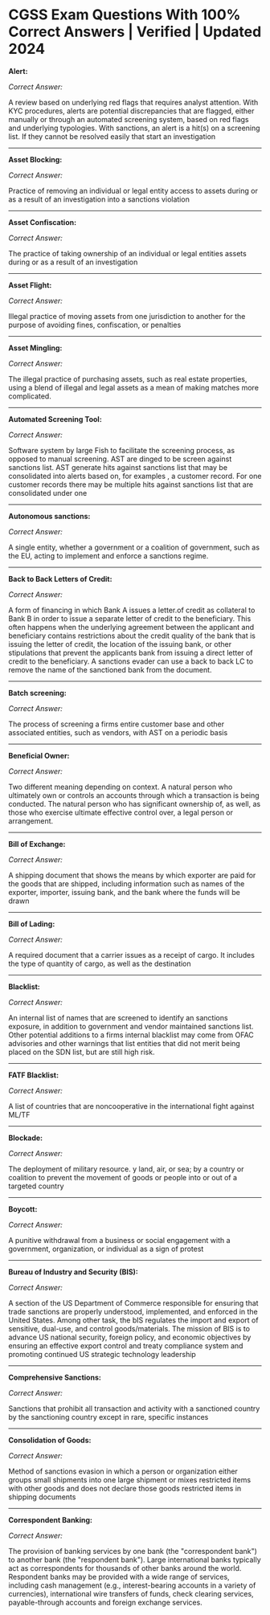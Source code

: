 # CGSS Exam Questions With 100% Correct Answers | Verified | Updated 2024

**Alert:**

_Correct Answer:_

A review based on underlying red flags that requires analyst attention. With KYC procedures, alerts are potential discrepancies that are flagged, either manually or through an automated screening system, based on red flags and underlying typologies. With sanctions, an alert is a hit(s) on a screening list. If they cannot be resolved easily that start an investigation

***
**Asset Blocking:**

_Correct Answer:_

Practice of removing an individual or legal entity access to assets during or as a result of an investigation into a sanctions violation

***
**Asset Confiscation:**

_Correct Answer:_

The practice of taking ownership of an individual or legal entities assets during or as a result of an investigation

***
**Asset Flight:**

_Correct Answer:_

Illegal practice of moving assets from one jurisdiction to another for the purpose of avoiding fines, confiscation, or penalties

***
**Asset Mingling:**

_Correct Answer:_

The illegal practice of purchasing assets, such as real estate properties, using a blend of illegal and legal assets as a mean of making matches more complicated.

***
**Automated Screening Tool:**

_Correct Answer:_

Software system by large Fish to facilitate the screening process, as opposed to manual screening. AST are dinged to be screen against sanctions list. AST generate hits against sanctions list that may be consolidated into alerts based on, for examples , a customer record. For one customer records there may be multiple hits against sanctions list that are consolidated under one

***
**Autonomous sanctions:**

_Correct Answer:_

A single entity, whether a government or a coalition of government, such as the EU, acting to implement and enforce a sanctions regime.

***
**Back to Back Letters of Credit:**

_Correct Answer:_

A form of financing in which Bank A issues a letter.of credit as collateral to Bank B in order to issue a separate letter of credit to the beneficiary. This often happens when the underlying agreement between the applicant and beneficiary contains restrictions about the credit quality of the bank that is issuing the letter of credit, the location of the issuing bank, or other stipulations that prevent the applicants bank from issuing a direct letter of credit to the beneficiary. A sanctions evader can use a back to back LC to remove the name of the sanctioned bank from the document.

***
**Batch screening:**

_Correct Answer:_

The process of screening a firms entire customer base and other associated entities, such as vendors, with AST on a periodic basis

***
**Beneficial Owner:**

_Correct Answer:_

Two different meaning depending on context. A natural person who ultimately own or controls an accounts through which a transaction is being conducted. The natural person who has significant ownership of, as well, as those who exercise ultimate effective control over, a legal person or arrangement.

***
**Bill of Exchange:**

_Correct Answer:_

A shipping document that shows the means by which exporter are paid for the goods that are shipped, including information such as names of the exporter, importer, issuing bank, and the bank where the funds will be drawn

***
**Bill of Lading:**

_Correct Answer:_

A required document that a carrier issues as a receipt of cargo. It includes the type of quantity of cargo, as well as the destination

***
**Blacklist:**

_Correct Answer:_

An internal list of names that are screened to identify an sanctions exposure, in addition to government and vendor maintained sanctions list. Other potential additions to a firms internal blacklist may come from OFAC advisories and other warnings that list entities that did not merit being placed on the SDN list, but are still high risk.

***
**FATF Blacklist:**

_Correct Answer:_

A list of countries that are noncooperative in the international fight against ML/TF

***
**Blockade:**

_Correct Answer:_

The deployment of military resource. y land, air, or sea; by a country or coalition to prevent the movement of goods or people into or out of a targeted country

***
**Boycott:**

_Correct Answer:_

A punitive withdrawal from a business or social engagement with a government, organization, or individual as a sign of protest

***
**Bureau of Industry and Security (BIS):**

_Correct Answer:_

A section of the US Department of Commerce responsible for ensuring that trade sanctions are properly understood, implemented, and enforced in the United States. Among other task, the bIS regulates the import and export of sensitive,
dual-use, and control goods/materials. The mission of BIS is to advance US national security, foreign policy, and economic objectives by ensuring an effective export control and treaty compliance system and promoting continued US strategic technology leadership

***
**Comprehensive Sanctions:**

_Correct Answer:_

Sanctions that prohibit all transaction and activity with a sanctioned country by the sanctioning country except in rare, specific instances

***
**Consolidation of Goods:**

_Correct Answer:_

Method of sanctions evasion in which a person or organization either groups small shipments into one large shipment or mixes restricted items with other goods and does not declare those goods restricted items in shipping documents

***
**Correspondent Banking:**

_Correct Answer:_

The provision of banking services by one bank (the "correspondent bank") to another bank (the "respondent bank"). Large international banks typically act as correspondents for thousands of other banks around the world. Respondent banks may be provided with a wide range of services, including cash management (e.g., interest-bearing accounts in a variety of currencies), international wire transfers of funds, check clearing services, payable-through accounts and foreign exchange services.
